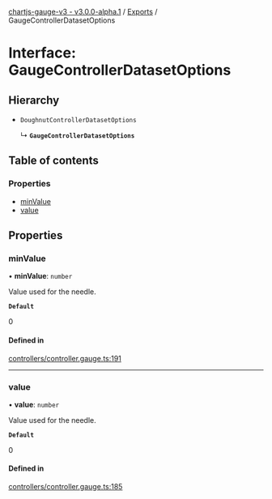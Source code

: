 [chartjs-gauge-v3 - v3.0.0-alpha.1](../README.md) / [Exports](../modules.md) / GaugeControllerDatasetOptions

# Interface: GaugeControllerDatasetOptions

## Hierarchy

- `DoughnutControllerDatasetOptions`

  ↳ **`GaugeControllerDatasetOptions`**

## Table of contents

### Properties

- [minValue](GaugeControllerDatasetOptions.md#minvalue)
- [value](GaugeControllerDatasetOptions.md#value)

## Properties

### minValue

• **minValue**: `number`

Value used for the needle.

**`Default`**

0

#### Defined in

[controllers/controller.gauge.ts:191](https://github.com/uk-taniyama/chartjs-gauge/blob/8340856/src/controllers/controller.gauge.ts#L191)

___

### value

• **value**: `number`

Value used for the needle.

**`Default`**

0

#### Defined in

[controllers/controller.gauge.ts:185](https://github.com/uk-taniyama/chartjs-gauge/blob/8340856/src/controllers/controller.gauge.ts#L185)
